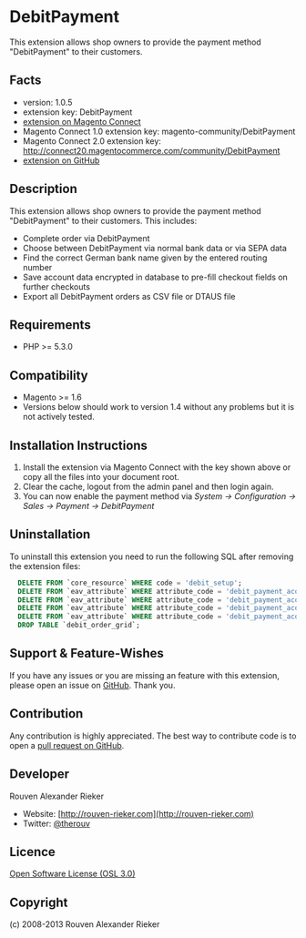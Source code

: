 DebitPayment
=====================
This extension allows shop owners to provide the payment method "DebitPayment" to their customers.

Facts
-----
- version: 1.0.5
- extension key: DebitPayment
- [extension on Magento Connect](http://www.magentocommerce.com/magento-connect/debitpayment.html)
- Magento Connect 1.0 extension key: magento-community/DebitPayment
- Magento Connect 2.0 extension key: http://connect20.magentocommerce.com/community/DebitPayment
- [extension on GitHub](https://github.com/therouv/Magento-DebitPayment)

Description
-----------
This extension allows shop owners to provide the payment method "DebitPayment" to their customers.
This includes:
- Complete order via DebitPayment
- Choose between DebitPayment via normal bank data or via SEPA data
- Find the correct German bank name given by the entered routing number
- Save account data encrypted in database to pre-fill checkout fields on further checkouts
- Export all DebitPayment orders as CSV file or DTAUS file

Requirements
------------
- PHP >= 5.3.0

Compatibility
-------------
- Magento >= 1.6
- Versions below should work to version 1.4 without any problems but it is not actively tested.

Installation Instructions
-------------------------
1. Install the extension via Magento Connect with the key shown above or copy all the files into your document root.
2. Clear the cache, logout from the admin panel and then login again.
3. You can now enable the payment method via *System -> Configuration -> Sales -> Payment -> DebitPayment*

Uninstallation
--------------
To uninstall this extension you need to run the following SQL after removing the extension files:
```sql
  DELETE FROM `core_resource` WHERE code = 'debit_setup';
  DELETE FROM `eav_attribute` WHERE attribute_code = 'debit_payment_acount_update';
  DELETE FROM `eav_attribute` WHERE attribute_code = 'debit_payment_acount_name';
  DELETE FROM `eav_attribute` WHERE attribute_code = 'debit_payment_acount_number';
  DELETE FROM `eav_attribute` WHERE attribute_code = 'debit_payment_acount_blz';
  DROP TABLE `debit_order_grid`;
```

Support & Feature-Wishes
------------------------
If you have any issues or you are missing an feature with this extension, please open an issue on [GitHub](https://github.com/therouv/Magento-DebitPayment/issues). Thank you.

Contribution
------------
Any contribution is highly appreciated. The best way to contribute code is to open a [pull request on GitHub](https://help.github.com/articles/using-pull-requests).

Developer
---------
Rouven Alexander Rieker
- Website: [http://rouven-rieker.com](http://rouven-rieker.com)
- Twitter: [@therouv](https://twitter.com/therouv)

Licence
-------
[Open Software License (OSL 3.0)](http://opensource.org/licenses/osl-3.0.php)

Copyright
---------
(c) 2008-2013 Rouven Alexander Rieker
